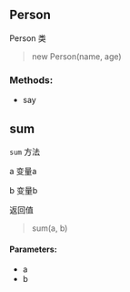 ## Person
Person 类
> new Person(name, age)
### Methods:
- say

## sum
`sum` 方法

a 变量a

b 变量b

返回值

> sum(a, b)
#### Parameters:
- a
- b
